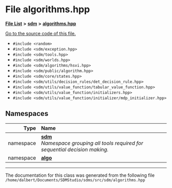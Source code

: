 
<NavBar active_item_id="2"/>

# File algorithms.hpp


[**File List**](files.md) **>** [**sdm**](dir_ae1b8d8c3d2627954ba53c22978558f0.md) **>** [**algorithms.hpp**](algorithms_8hpp.md)

[Go to the source code of this file.](algorithms_8hpp_source.md)



* `#include <random>`
* `#include <sdm/exception.hpp>`
* `#include <sdm/tools.hpp>`
* `#include <sdm/worlds.hpp>`
* `#include <sdm/algorithms/hsvi.hpp>`
* `#include <sdm/public/algorithm.hpp>`
* `#include <sdm/core/states.hpp>`
* `#include <sdm/utils/decision_rules/det_decision_rule.hpp>`
* `#include <sdm/utils/value_function/tabular_value_function.hpp>`
* `#include <sdm/utils/value_function/initializers.hpp>`
* `#include <sdm/utils/value_function/initializer/mdp_initializer.hpp>`









## Namespaces

| Type | Name |
| ---: | :--- |
| namespace | [**sdm**](namespacesdm.md) <br>_Namespace grouping all tools required for sequential decision making._  |
| namespace | [**algo**](namespacesdm_1_1algo.md) <br> |















------------------------------
The documentation for this class was generated from the following file `/home/dalbert/Documents/SDMStudio/sdms/src/sdm/algorithms.hpp`